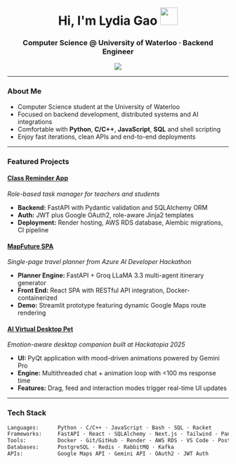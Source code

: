 <!-- Lydia Gao's GitHub Profile README -->

<h1 align="center">Hi, I'm Lydia Gao <img src="https://media.giphy.com/media/hvRJCLFzcasrR4ia7z/giphy.gif" width="40px"></h1>
<h3 align="center">Computer Science @ University of Waterloo · Backend Engineer</h3>

<div align="center">
  <img src="https://readme-typing-svg.herokuapp.com?font=Fira+Code&size=20&pause=1000&color=8A2BE2&center=true&vCenter=true&multiline=true&width=720&height=90&lines=Building+full-stack+apps+with+FastAPI+and+LLMs.;Lover+of+systems,+APIs,+and+real-world+impact.;Crafting+tools+from+code,+idea+to+deployment.">
</div>

---

### About Me

- Computer Science student at the University of Waterloo  
- Focused on backend development, distributed systems and AI integrations  
- Comfortable with **Python**, **C/C++**, **JavaScript**, **SQL** and shell scripting  
- Enjoy fast iterations, clean APIs and end-to-end deployments

---

### Featured Projects

#### [Class Reminder App](https://github.com/ym2244/Teacher_Reminder_App)  
*Role-based task manager for teachers and students*  
- **Backend:** FastAPI with Pydantic validation and SQLAlchemy ORM  
- **Auth:** JWT plus Google OAuth2, role-aware Jinja2 templates  
- **Deployment:** Render hosting, AWS RDS database, Alembic migrations, CI pipeline  

#### [MapFuture SPA](https://github.com/ym2244/MapFuture)  
*Single-page travel planner from Azure AI Developer Hackathon*  
- **Planner Engine:** FastAPI + Groq LLaMA 3.3 multi-agent itinerary generator  
- **Front End:** React SPA with RESTful API integration, Docker-containerized  
- **Demo:** Streamlit prototype featuring dynamic Google Maps route rendering  

#### [AI Virtual Desktop Pet](https://github.com/ym2244/AI-virtual-pet)  
*Emotion-aware desktop companion built at Hackatopia 2025*  
- **UI:** PyQt application with mood-driven animations powered by Gemini Pro  
- **Engine:** Multithreaded chat + animation loop with <100 ms response time  
- **Features:** Drag, feed and interaction modes trigger real-time UI updates  


---

###  Tech Stack

```bash
Languages:      Python · C/C++ · JavaScript · Bash · SQL · Racket
Frameworks:     FastAPI · React · SQLAlchemy · Next.js · Tailwind · Pandas  
Tools:          Docker · Git/GitHub · Render · AWS RDS · VS Code · Postman
Databases:      PostgreSQL · Redis · RabbitMQ · Kafka
APIs:           Google Maps API · Gemini API · OAuth2 · JWT Auth
